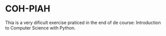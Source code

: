 # COH-PIAH

Thia is a very dificult exercise praticed in the end of de course: Introduction to Computer Science with Python.
